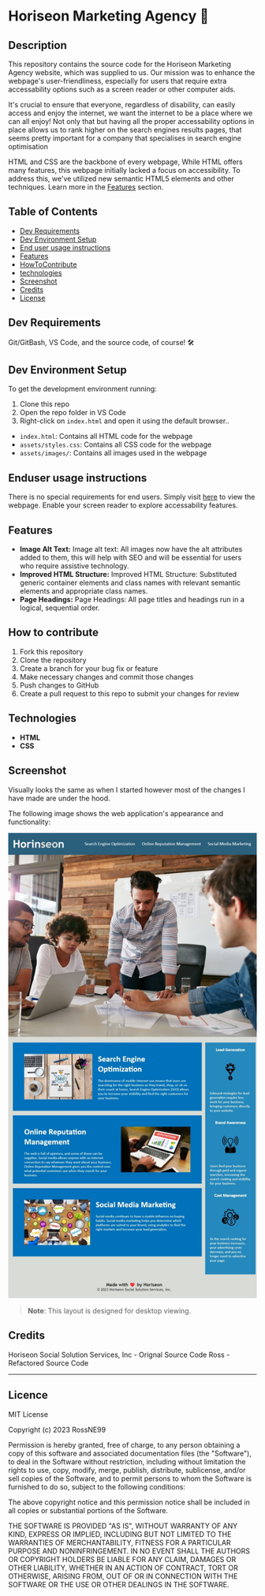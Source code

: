 # Horiseon Marketing Agency 🚀

## Description
This repository contains the source code for the Horiseon Marketing Agency website, which was supplied to us. Our mission was to enhance the webpage's user-friendliness, especially for users that require extra accessability options such as a screen reader or other computer aids.

It's crucial to ensure that everyone, regardless of disability, can easily access and enjoy the internet, we want the internet to be a place where we can all enjoy! Not only that but having all the proper accessability options in place allows us to rank higher on the search engines results pages, that seems pretty important for a company that specialises in search engine optimisation 

 HTML and CSS are the backbone of every webpage, While HTML offers many features, this webpage initially lacked a focus on accessibility. To address this, we've utilized new semantic HTML5 elements and other techniques. Learn more in the [Features](#Features) section.

## Table of Contents

- [Dev Requirements](#Dev-Requirements)
- [Dev Environment Setup](#Dev-Environment-Setup)
- [End user usage instructions](#End-user-usage-instructions)
- [Features](#Features)
- [HowToContribute](#How-to-contribute)
- [technologies ](#technologies)
- [Screenshot](#Screenshot)
- [Credits](#credits)
- [License](#license)

## Dev Requirements
Git/GitBash, VS Code, and the source code, of course! 🛠️

## Dev Environment Setup
To get the development environment running:
1. Clone this repo
2. Open the repo folder in VS Code
3. Right-click on `index.html` and open it using the default browser..

- `index.html`: Contains all HTML code for the webpage
- `assets/styles.css`: Contains all CSS code for the webpage
- `assets/images/`: Contains all images used in the webpage

## Enduser usage instructions
There is no special requirements for end users. Simply visit [here](https://github.com/RossNE99/Horiseon-Code-Refactoring) to view the webpage. Enable your screen reader to explore accessability features.

## Features
- **Image Alt Text:** Image alt text: All images now have the alt attributes added to them, this will help with SEO and will be essential for users who require assistive technology.
- **Improved HTML Structure:** Improved HTML Structure: Substituted generic container elements and class names with relevant semantic elements and appropriate class names.
- **Page Headings:** Page Headings: All page titles and headings run in a logical, sequential order.

## How to contribute
1. Fork this repository
2. Clone the repository
3. Create a branch for your bug fix or feature
4. Make necessary changes and commit those changes
5. Push changes to GitHub
6. Create a pull request to this repo to submit your changes for review

## Technologies
- **HTML**
- **CSS** 

## Screenshot
Visually looks the same as when I started however most of the changes I have made are under the hood.

The following image shows the web application's appearance and functionality:

![The Horiseon webpage includes a navigation bar, a header image, and cards with text and images at the bottom of the page.](Assets/HorinseonScreenshot.jpeg)

> **Note**: This layout is designed for desktop viewing.


## Credits 
Horiseon Social Solution Services, Inc - Orignal Source Code
Ross - Refactored Source Code

---

## Licence

MIT License

Copyright (c) 2023 RossNE99

Permission is hereby granted, free of charge, to any person obtaining a copy
of this software and associated documentation files (the "Software"), to deal
in the Software without restriction, including without limitation the rights
to use, copy, modify, merge, publish, distribute, sublicense, and/or sell
copies of the Software, and to permit persons to whom the Software is
furnished to do so, subject to the following conditions:

The above copyright notice and this permission notice shall be included in all
copies or substantial portions of the Software.

THE SOFTWARE IS PROVIDED "AS IS", WITHOUT WARRANTY OF ANY KIND, EXPRESS OR
IMPLIED, INCLUDING BUT NOT LIMITED TO THE WARRANTIES OF MERCHANTABILITY,
FITNESS FOR A PARTICULAR PURPOSE AND NONINFRINGEMENT. IN NO EVENT SHALL THE
AUTHORS OR COPYRIGHT HOLDERS BE LIABLE FOR ANY CLAIM, DAMAGES OR OTHER
LIABILITY, WHETHER IN AN ACTION OF CONTRACT, TORT OR OTHERWISE, ARISING FROM,
OUT OF OR IN CONNECTION WITH THE SOFTWARE OR THE USE OR OTHER DEALINGS IN THE
SOFTWARE.